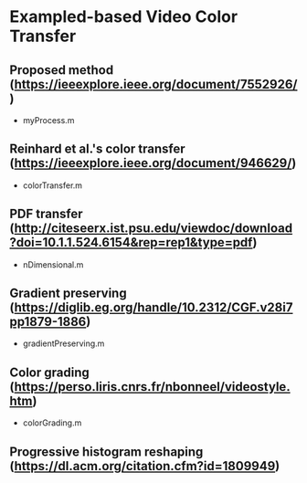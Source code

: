 # Exampled-based Video Color Transfer

## Proposed method (https://ieeexplore.ieee.org/document/7552926/)
- myProcess.m

## Reinhard et al.'s color transfer (https://ieeexplore.ieee.org/document/946629/)
- colorTransfer.m

## PDF transfer (http://citeseerx.ist.psu.edu/viewdoc/download?doi=10.1.1.524.6154&rep=rep1&type=pdf)
- nDimensional.m

## Gradient preserving (https://diglib.eg.org/handle/10.2312/CGF.v28i7pp1879-1886)
- gradientPreserving.m
 
## Color grading (https://perso.liris.cnrs.fr/nbonneel/videostyle.htm)
- colorGrading.m

## Progressive histogram reshaping (https://dl.acm.org/citation.cfm?id=1809949)

